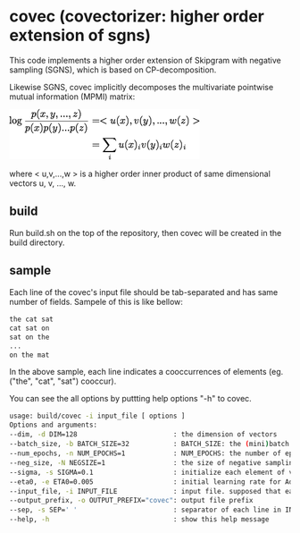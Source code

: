 # covec (covectorizer: higher order extension of sgns)

This code implements a higher order extension of Skipgram with negative sampling (SGNS), which is based on CP-decomposition.

Likewise SGNS, covec implicitly decomposes the multivariate pointwise mutual information (MPMI) matrix:

![Figure 1. decomposition of MPMI-matrix](img/covec_decomposition.png)

where < u,v,...,w > is a higher order inner product of same dimensional vectors u, v, ..., w.

## build

Run build.sh on the top of the repository, then covec will be created in the build directory.

## sample

Each line of the covec's input file should be tab-separated and has same number of fields.
Sampele of this is like bellow:

```
the cat sat
cat sat on
sat on the
...
on the mat
```

In the above sample, each line indicates a cooccurrences of elements (eg. ("the", "cat", "sat") cooccur).

You can see the all options by puttting help options "-h" to covec.

```bash
usage: build/covec -i input_file [ options ]
Options and arguments:
--dim, -d DIM=128                        : the dimension of vectors
--batch_size, -b BATCH_SIZE=32           : BATCH_SIZE: the (mini)batch size
--num_epochs, -n NUM_EPOCHS=1            : NUM_EPOCHS: the number of epochs
--neg_size, -N NEGSIZE=1                 : the size of negative sampling
--sigma, -s SIGMA=0.1                    : initialize each element of vector with Normal(0, SIGMA)
--eta0, -e ETA0=0.005                    : initial learning rate for AdaGrad
--input_file, -i INPUT_FILE              : input file. supposed that each line is separated by SEP
--output_prefix, -o OUTPUT_PREFIX="covec": output file prefix
--sep, -s SEP=' '                        : separator of each line in INPUT_FILE
--help, -h                               : show this help message

```


